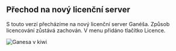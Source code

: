 ﻿---
categories: [kiwi]
layout: kiwi
---
## Přechod na nový licenční server

S touto verzí přecházíme na nový licenční server Ganéša. Způsob licencování zůstává zachován. V menu přidáno tlačítko Licence.

![Ganesa v kiwi]({{site.url}}/data/ganesakiwi.PNG "Ganesa v kiwi")